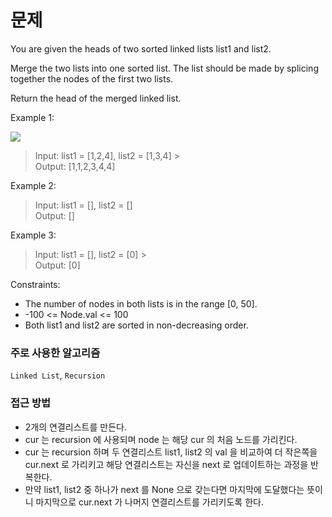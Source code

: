 # 문제

You are given the heads of two sorted linked lists list1 and list2.

Merge the two lists into one sorted list. The list should be made by splicing together the nodes of the first two lists.

Return the head of the merged linked list.

Example 1:

![](https://velog.velcdn.com/images/qmflf556/post/7349ed45-a8dc-43c3-863f-31fd07b05c14/image.png)

> Input: list1 = [1,2,4], list2 = [1,3,4] > <br>Output: [1,1,2,3,4,4]

Example 2:

> Input: list1 = [], list2 = []
> <br>Output: []

Example 3:

> Input: list1 = [], list2 = [0] > <br>Output: [0]

Constraints:

- The number of nodes in both lists is in the range [0, 50].
- -100 <= Node.val <= 100
- Both list1 and list2 are sorted in non-decreasing order.

### 주로 사용한 알고리즘

`Linked List`, `Recursion`

### 접근 방법

- 2개의 연결리스트를 만든다.
- cur 는 recursion 에 사용되며 node 는 해당 cur 의 처음 노드를 가리킨다.
- cur 는 recursion 하며 두 연결리스트 list1, list2 의 val 을 비교하여 더 작은쪽을 cur.next 로 가리키고 해당 연결리스트는 자신을 next 로 업데이트하는 과정을 반복한다.
- 만약 list1, list2 중 하나가 next 를 None 으로 갖는다면 마지막에 도달했다는 뜻이니 마지막으로 cur.next 가 나머지 연결리스트를 가리키도록 한다.
